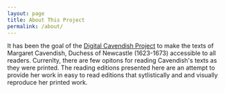 ```yaml
---
layout: page
title: About This Project
permalink: /about/
---
```


It has been the goal of the [Digital Cavendish Project][DCP-site] to make the texts of Margaret Cavendish, Duchess of Newcastle (1623-1673) accessible to all readers. Currenlty, there are few opitons for reading Cavendish's texts as they were printed. The reading editions presented here are an attempt to provide her work in easy to read editions that sytlistically and and visually reproduce her printed work. 


[DCP-site]: http://digitalcavendish.org